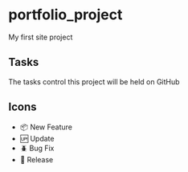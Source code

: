# portfolio_project

My first site project

## Tasks

The tasks control this project will be held on GitHub

## Icons

- :package: New Feature  
- :up: Update  
- :beetle: Bug Fix  
- :checkered_flag: Release
